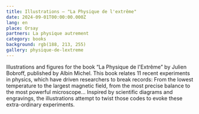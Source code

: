 ```yaml
---
title: Illustrations – "La Physique de l'extrême"
date: 2024-09-01T00:00:00.000Z
lang: en
place: Orsay
partners: La physique autrement
category: books
background: rgb(188, 213, 255)
gallery: physique-de-lextreme
---
```

Illustrations and figures for the book “La Physique de l'Extrême” by Julien Bobroff, published by Albin Michel.
This book relates 11 recent experiments in physics, which have driven researchers to break records:
From the lowest temperature to the largest magnetic field, from the most precise balance to the most powerful microscope... Inspired by scientific diagrams and engravings, the illustrations attempt to twist those codes to evoke these extra-ordinary experiments. 